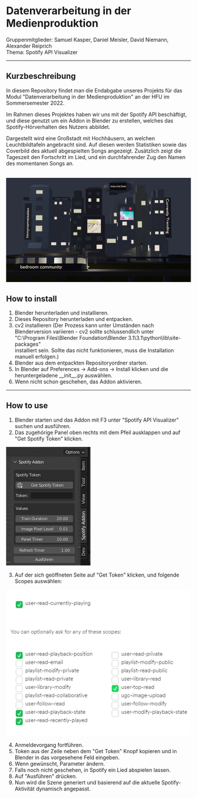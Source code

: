 # Datenverarbeitung in der Medienproduktion
Gruppenmitglieder: Samuel Kasper, Daniel Meisler, David Niemann, Alexander Reiprich <br>
Thema: Spotify API Visualizer
___
## Kurzbeschreibung
In diesem Repository findet man die Endabgabe unseres Projekts für das Modul "Datenverarbeitung in der Medienproduktion" an der HFU im Sommersemester 2022.

Im Rahmen dieses Projektes haben wir uns mit der Spotify API beschäftigt, und diese genutzt um ein Addon in Blender zu erstellen, welches das Spotify-Hörverhalten des Nutzers abbildet.

Dargestellt wird eine Großstadt mit Hochhäusern, an welchen Leuchtbildtafeln angebracht sind. Auf diesen werden Statistiken sowie das Coverbild des aktuell abgespielten Songs angezeigt. Zusätzlich zeigt die Tageszeit den Fortschritt im Lied, und ein durchfahrender Zug den Namen des momentanen Songs an.

<br>
<img src="documentation/final.png">

## How to install

1. Blender herunterladen und installieren.
2. Dieses Repository herunterladen und entpacken.
3. cv2 installieren (Der Prozess kann unter Umständen nach Blenderversion variieren - cv2 sollte schlussendlich unter <br>"C:\Program Files\Blender Foundation\Blender 3.1\3.1\python\lib\site-packages"<br> installiert sein. Sollte das nicht funktionieren, muss die Installation manuell erfolgen.)
4. Blender aus dem entpackten Repositoryordner starten.
5. In Blender auf Preferences -> Add-ons -> Install klicken und die heruntergeladene \_\_init__.py auswählen.
6. Wenn nicht schon geschehen, das Addon aktivieren.
___
## How to use

1. Blender starten und das Addon mit F3 unter "Spotify API Visualizer" suchen und ausführen.
2. Das zugehörige Panel oben rechts mit dem Pfeil ausklappen und auf "Get Spotify Token" klicken.
<img src="documentation/panel.png">

3. Auf der sich geöffneten Seite auf "Get Token" klicken, und folgende Scopes auswählen:
<img src="documentation/scopes.png">

4. Anmeldevorgang fortführen.
5. Token aus der Zeile neben dem "Get Token" Knopf kopieren und in Blender in das vorgesehene Feld eingeben.
6. Wenn gewünscht, Parameter ändern.
7. Falls noch nicht geschehen, in Spotify ein Lied abspielen lassen.
8. Auf "Ausführen" drücken.
9. Nun wird die Szene generiert und basierend auf die aktuelle Spotify-Aktivität dynamisch angepasst.
